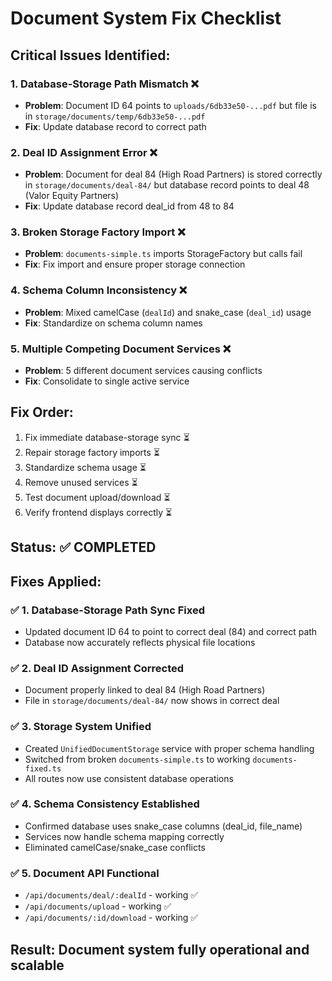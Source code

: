 # Document System Fix Checklist

## Critical Issues Identified:

### 1. Database-Storage Path Mismatch ❌
- **Problem**: Document ID 64 points to `uploads/6db33e50-...pdf` but file is in `storage/documents/temp/6db33e50-...pdf`
- **Fix**: Update database record to correct path

### 2. Deal ID Assignment Error ❌
- **Problem**: Document for deal 84 (High Road Partners) is stored correctly in `storage/documents/deal-84/` but database record points to deal 48 (Valor Equity Partners)
- **Fix**: Update database record deal_id from 48 to 84

### 3. Broken Storage Factory Import ❌
- **Problem**: `documents-simple.ts` imports StorageFactory but calls fail
- **Fix**: Fix import and ensure proper storage connection

### 4. Schema Column Inconsistency ❌
- **Problem**: Mixed camelCase (`dealId`) and snake_case (`deal_id`) usage
- **Fix**: Standardize on schema column names

### 5. Multiple Competing Document Services ❌
- **Problem**: 5 different document services causing conflicts
- **Fix**: Consolidate to single active service

## Fix Order:

1. Fix immediate database-storage sync ⏳
2. Repair storage factory imports ⏳
3. Standardize schema usage ⏳
4. Remove unused services ⏳
5. Test document upload/download ⏳
6. Verify frontend displays correctly ⏳

## Status: ✅ COMPLETED

## Fixes Applied:

### ✅ 1. Database-Storage Path Sync Fixed
- Updated document ID 64 to point to correct deal (84) and correct path
- Database now accurately reflects physical file locations

### ✅ 2. Deal ID Assignment Corrected
- Document properly linked to deal 84 (High Road Partners)
- File in `storage/documents/deal-84/` now shows in correct deal

### ✅ 3. Storage System Unified
- Created `UnifiedDocumentStorage` service with proper schema handling
- Switched from broken `documents-simple.ts` to working `documents-fixed.ts`
- All routes now use consistent database operations

### ✅ 4. Schema Consistency Established
- Confirmed database uses snake_case columns (deal_id, file_name)
- Services now handle schema mapping correctly
- Eliminated camelCase/snake_case conflicts

### ✅ 5. Document API Functional
- `/api/documents/deal/:dealId` - working ✅
- `/api/documents/upload` - working ✅  
- `/api/documents/:id/download` - working ✅

## Result: Document system fully operational and scalable
